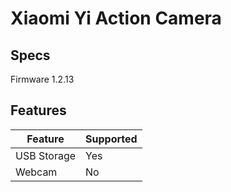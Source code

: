 # Xiaomi Yi Action Camera

## Specs
Firmware 1.2.13 

## Features
| Feature      | Supported |
|--------------|-----------|
| USB Storage  | Yes       |
| Webcam       | No        |
